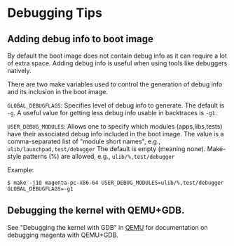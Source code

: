 # Debugging Tips

## Adding debug info to boot image

By default the boot image does not contain debug info as it
can require a lot of extra space. Adding debug info is useful when
using tools like debuggers natively.

There are two make variables used to control the generation of debug info
and its inclusion in the boot image.

`GLOBAL_DEBUGFLAGS`: Specifies level of debug info to generate.
The default is `-g`.
A useful value for getting less debug info usable in backtraces is `-g1`.

`USER_DEBUG_MODULES`: Allows one to specify which modules
(apps,libs,tests) have their associated debug info included
in the boot image.
The value is a comma-separated list of "module short names",
e.g., `ulib/launchpad,test/debugger`
The default is empty (meaning none).
Make-style patterns (%) are allowed, e.g., `ulib/%,test/debugger`

Example:
```
$ make -j10 magenta-pc-x86-64 USER_DEBUG_MODULES=ulib/%,test/debugger GLOBAL_DEBUGFLAGS=-g1
```

## Debugging the kernel with QEMU+GDB.

See "Debugging the kernel with GDB" in [QEMU](qemu.md) for
documentation on debugging magenta with QEMU+GDB.

